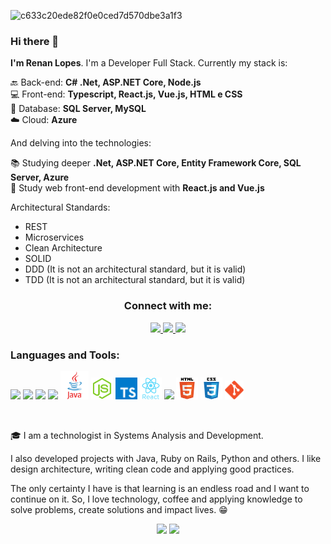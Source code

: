 ![c633c20ede82f0e0ced7d570dbe3a1f3](https://user-images.githubusercontent.com/70382532/138322189-2db8df52-9dcb-40a0-88a8-c365466bd33d.gif)
### Hi there 👋
**I'm Renan Lopes**. I'm a Developer Full Stack. Currently my stack is: 

:back: Back-end: **C# .Net, ASP.NET Core, Node.js** <br/>
:computer: Front-end: **Typescript, React.js, Vue.js, HTML e CSS** <br/>
:floppy_disk: Database: **SQL Server, MySQL** <br/>
☁️ Cloud: **Azure**

And delving into the technologies:

:books: Studying deeper **.Net, ASP.NET Core, Entity Framework Core, SQL Server, Azure** <br/> 
:iphone: Study web front-end development with **React.js and Vue.js** <br/>

Architectural Standards:
- REST
- Microservices
- Clean Architecture
- SOLID
- DDD (It is not an architectural standard, but it is valid)
- TDD (It is not an architectural standard, but it is valid)

<h3 align="center">Connect with me:</h3>

<p align="center">
  <a href="https://www.linkedin.com/in/renanfelipelopes/">
    <img src="https://img.shields.io/badge/-LinkedIn-blue?style=for-the-badge&logo=Linkedin&logoColor=white&link=https://www.linkedin.com/in/renanfelipelopes/">
  </a>

  <a href="mailto:renanlopes.dq@gmail.com">
    <img src="https://img.shields.io/badge/-Gmail-f4f4f4?style=for-the-badge&labelColor=f4f4f4&logo=gmail&logoColor=D14836&link=mailto:renanlopes.dq@gmail.com/">
  </a>
  
  <a href="https://github.com/renanfelipelopes">
    <img src="https://img.shields.io/badge/-Github-000?style=for-the-badge&logo=Github&logoColor=white&link=https://github.com/renanfelipelopes">
  </a>
</p>

<h3>Languages and Tools:</h3>
<p>  

<code><a href="https://docs.microsoft.com/pt-br/users/renanfelipelopes/challenges" target="_blank"><img src="https://upload.wikimedia.org/wikipedia/commons/thumb/e/ee/.NET_Core_Logo.svg/1200px-.NET_Core_Logo.svg.png" height="40px"></a></code>
<code><a href="https://docs.microsoft.com/pt-br/users/renanfelipelopes/challenges" target="_blank"><img src="https://cdn.icon-icons.com/icons2/2415/PNG/512/csharp_original_logo_icon_146578.png" height="40px"></a></code>
<code><a href="https://docs.microsoft.com/pt-br/users/renanfelipelopes/challenges" target="_blank"><img src="https://www.vaisulweb.com/wp-content/uploads/2019/02/azure_logo_794_new.png" height="40px"></a></code>
<code><a href="https://docs.microsoft.com/en-us/sql/?view=sql-server-ver15" target="_blank"><img src="https://cdn.freebiesupply.com/logos/large/2x/microsoft-sql-server-logo-png-transparent.png" height="40px"></a></code>
<code><a href="https://www.oracle.com/br/java/technologies/"><img src="https://raw.githubusercontent.com/devicons/devicon/master/icons/java/java-original-wordmark.svg" height="45px"></a></code>
<code><a href="https://nodejs.org/en/" target="_blank"><img src="https://raw.githubusercontent.com/devicons/devicon/master/icons/nodejs/nodejs-original.svg" height="35px"></a></code>
<code><a href="https://www.typescriptlang.org/" target="_blank"><img src="https://raw.githubusercontent.com/github/explore/80688e429a7d4ef2fca1e82350fe8e3517d3494d/topics/typescript/typescript.png" height="35px"></a></code>
<code><a href="https://reactjs.org/" target="_blank"><img src="https://raw.githubusercontent.com/devicons/devicon/master/icons/react/react-original-wordmark.svg" height="35px"></a></code>
<code><a href="https://vuejs.org/" target="_blank"><img src="https://cdn.jsdelivr.net/gh/devicons/devicon/icons/vuejs/vuejs-original-wordmark.svg" height="35px"></a></code>
<code><a href="https://developer.mozilla.org/pt-BR/docs/Web/HTML"><img src="https://raw.githubusercontent.com/devicons/devicon/master/icons/html5/html5-original-wordmark.svg" height="35px"></a></code>
<code><a href="https://developer.mozilla.org/pt-BR/docs/Web/CSS"><img src="https://raw.githubusercontent.com/devicons/devicon/master/icons/css3/css3-original-wordmark.svg" height="35px"></a></code>
<code><a href="https://git-scm.com/"><img src="https://raw.githubusercontent.com/devicons/devicon/master/icons/git/git-original.svg" height="30px"></a></code>
</p>
<br/>

:mortar_board: I am a technologist in Systems Analysis and Development.

I also developed projects with Java, Ruby on Rails, Python and others. I like design architecture, writing clean code and applying good practices.

The only certainty I have is that learning is an endless road and I want to continue on it. So, I love technology, coffee and applying knowledge to solve problems, create solutions and impact lives. :grin:

<div align="center">
  <img height="180em" src="https://github-readme-stats.vercel.app/api/top-langs/?username=renanfelipelopes&hide=html&layout=compact&langs_count=7&theme=dracula"/>
  <a href="https://github.com/renanfelipelopes">
  <img height="180em" src="https://github-readme-stats.vercel.app/api?username=renanfelipelopes&show_icons=true&theme=dracula&include_all_commits=true&count_private=true"/>
</div>

<!-- ![Snake animation](https://github.com/renanfelipelopes/renanfelipelopes/blob/output/github-contribution-grid-snake.svg) -->
